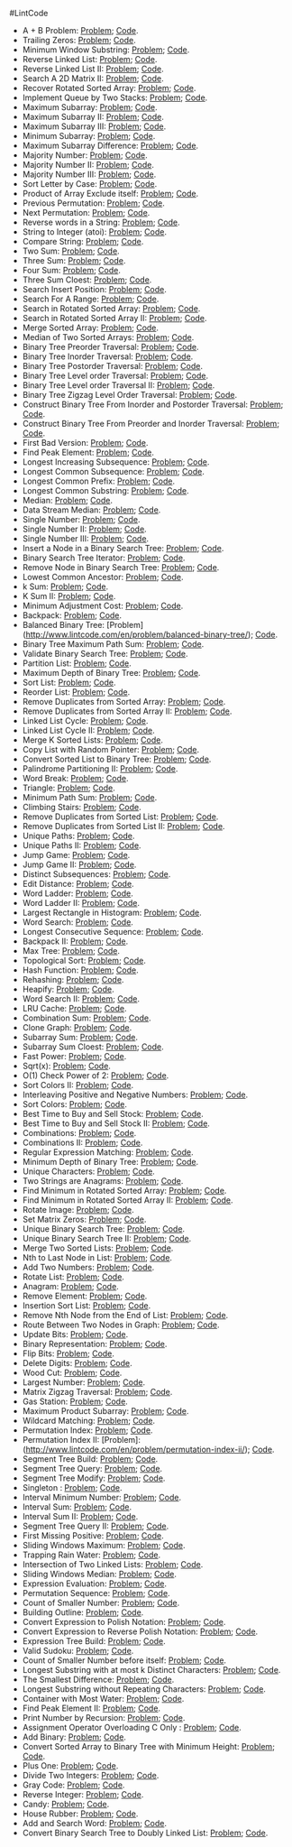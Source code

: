 #LintCode
* A + B Problem: [Problem](http://www.lintcode.com/en/problem/a-b-problem/);  [Code](https://github.com/yular/CC--InterviewProblem/blob/master/LintCode/lintcode_a%2Bb.cpp).
* Trailing Zeros: [Problem](http://www.lintcode.com/en/problem/trailing-zeros/);  [Code](https://github.com/yular/CC--InterviewProblem/blob/master/LintCode/lintcode_trailing-zeros.cpp).
* Minimum Window Substring: [Problem](http://www.lintcode.com/en/problem/minimum-window-substring/);  [Code](https://github.com/yular/CC--InterviewProblem/blob/master/LintCode/lintcode_minimum_window_substring.cpp).
* Reverse Linked List: [Problem](http://www.lintcode.com/en/problem/reverse-linked-list/);  [Code](https://github.com/yular/CC--InterviewProblem/blob/master/LintCode/lintcode_reverse-linked-list.cpp).
* Reverse Linked List II: [Problem](http://www.lintcode.com/en/problem/reverse-linked-list-ii/);  [Code](https://github.com/yular/CC--InterviewProblem/blob/master/LintCode/lintcode_reverse-linked-list-ii.cpp).
* Search A 2D Matrix II: [Problem](http://www.lintcode.com/en/problem/search-a-2d-matrix-ii/);  [Code](https://github.com/yular/CC--InterviewProblem/blob/master/LintCode/lintcode_search-a-2d-matrix-ii.cpp). 
* Recover Rotated Sorted Array: [Problem](http://www.lintcode.com/en/problem/recover-rotated-sorted-array/);  [Code](https://github.com/yular/CC--InterviewProblem/blob/master/LintCode/lintcode_recover-rotated-sorted-array.cpp).
* Implement Queue by Two Stacks: [Problem](http://www.lintcode.com/en/problem/implement-queue-by-two-stacks/);   [Code](https://github.com/yular/CC--InterviewProblem/blob/master/LintCode/lintcode_implement-queue-by-two-stacks.cpp).
* Maximum Subarray: [Problem](http://www.lintcode.com/en/problem/maximum-subarray/);  [Code](https://github.com/yular/CC--InterviewProblem/blob/master/LintCode/lintcode_maximum-subarray.cpp).
* Maximum Subarray II: [Problem](http://www.lintcode.com/en/problem/maximum-subarray-ii/);  [Code](https://github.com/yular/CC--InterviewProblem/blob/master/LintCode/lintcode_maximum-subarray-ii.cpp).
* Maximum Subarray III: [Problem](http://www.lintcode.com/en/problem/maximum-subarray-iii/);   [Code](https://github.com/yular/CC--InterviewProblem/blob/master/LintCode/lintcode_maximum-subarray-iii.cpp).
* Minimum Subarray: [Problem](http://www.lintcode.com/en/problem/minimum-subarray/);  [Code](https://github.com/yular/CC--InterviewProblem/blob/master/LintCode/lintcode_minimum-subarray.cpp).
* Maximum Subarray Difference: [Problem](http://www.lintcode.com/en/problem/maximum-subarray-difference/);   [Code](https://github.com/yular/CC--InterviewProblem/blob/master/LintCode/lintcode_maximum-subarray-difference.cpp).
* Majority Number: [Problem](http://www.lintcode.com/en/problem/majority-number/);   [Code](https://github.com/yular/CC--InterviewProblem/blob/master/LintCode/lintcode_majority-number.cpp).
* Majority Number II: [Problem](http://www.lintcode.com/en/problem/majority-number-ii/);   [Code](https://github.com/yular/CC--InterviewProblem/blob/master/LintCode/lintcode_majority-number-ii.cpp).
* Majority Number III: [Problem](http://www.lintcode.com/en/problem/majority-number-iii/);   [Code](https://github.com/yular/CC--InterviewProblem/blob/master/LintCode/lintcode_majority-number-iii.cpp).
* Sort Letter by Case: [Problem](http://www.lintcode.com/en/problem/sort-letters-by-case/);   [Code](https://github.com/yular/CC--InterviewProblem/blob/master/LintCode/lintcode_sort-letters-by-case.cpp).
* Product of Array Exclude itself: [Problem](http://www.lintcode.com/en/problem/product-of-array-exclude-itself/);   [Code](https://github.com/yular/CC--InterviewProblem/blob/master/LintCode/lintcode_product-of-array-exclude-itself.cpp).
* Previous Permutation: [Problem](http://www.lintcode.com/en/problem/previous-permutation/);   [Code](https://github.com/yular/CC--InterviewProblem/blob/master/LintCode/lintcode_previous-permutation.cpp).
* Next Permutation: [Problem](http://www.lintcode.com/en/problem/next-permutation/);   [Code](https://github.com/yular/CC--InterviewProblem/blob/master/LintCode/lintcode_next-permutation.cpp).
* Reverse words in a String: [Problem](http://www.lintcode.com/en/problem/reverse-words-in-a-string/);   [Code](https://github.com/yular/CC--InterviewProblem/blob/master/LintCode/lintcode_reverse-words-in-a-string.cpp).
* String to Integer (atoi): [Problem](http://www.lintcode.com/en/problem/string-to-integeratoi/);   [Code](https://github.com/yular/CC--InterviewProblem/blob/master/LintCode/lintcode_string-to-integeratoi.cpp).
* Compare String: [Problem](http://www.lintcode.com/en/problem/compare-strings/);   [Code](https://github.com/yular/CC--InterviewProblem/blob/master/LintCode/lintcode_compare-strings.cpp).
* Two Sum: [Problem](http://www.lintcode.com/en/problem/two-sum/);   [Code](https://github.com/yular/CC--InterviewProblem/blob/master/LintCode/lintcode_two-sum.cpp).
* Three Sum: [Problem](http://www.lintcode.com/en/problem/three-sum/);   [Code](https://github.com/yular/CC--InterviewProblem/blob/master/LintCode/lintcode_three-sum.cpp).
* Four Sum: [Problem](http://www.lintcode.com/en/problem/four-sum/);   [Code](https://github.com/yular/CC--InterviewProblem/blob/master/LintCode/lintcode_four-sum.cpp).
* Three Sum Cloest: [Problem](http://www.lintcode.com/en/problem/three-sum-closest/);   [Code](https://github.com/yular/CC--InterviewProblem/blob/master/LintCode/lintcode_three-sum-closest.cpp).
* Search Insert Position: [Problem](http://www.lintcode.com/en/problem/search-insert-position/);   [Code](https://github.com/yular/CC--InterviewProblem/blob/master/LintCode/lintcode_search-insert-position.cpp).
* Search For A Range: [Problem](http://www.lintcode.com/en/problem/search-for-a-range/);   [Code](https://github.com/yular/CC--InterviewProblem/blob/master/LintCode/lintcode_search-for-a-range.cpp).
* Search in Rotated Sorted Array: [Problem](http://www.lintcode.com/en/problem/search-in-rotated-sorted-array/);   [Code](https://github.com/yular/CC--InterviewProblem/blob/master/LintCode/lintcode_search-in-rotated-sorted-array.cpp).
* Search in Rotated Sorted Array II: [Problem](http://www.lintcode.com/en/problem/search-in-rotated-sorted-array-ii/);   [Code](https://github.com/yular/CC--InterviewProblem/blob/master/LintCode/lintcode_search-in-rotated-sorted-array-ii.cpp).
* Merge Sorted Array: [Problem](http://www.lintcode.com/en/problem/merge-sorted-array/);   [Code](https://github.com/yular/CC--InterviewProblem/blob/master/LintCode/lintcode_merge-sorted-array.cpp).
* Median of Two Sorted Arrays: [Problem](http://www.lintcode.com/en/problem/median-of-two-sorted-arrays/);   [Code](https://github.com/yular/CC--InterviewProblem/blob/master/LintCode/lintcode_median-of-two-sorted-arrays.cpp).
* Binary Tree Preorder Traversal: [Problem](http://www.lintcode.com/en/problem/binary-tree-preorder-traversal/);   [Code](https://github.com/yular/CC--InterviewProblem/blob/master/LintCode/lintcode_binary-tree-preorder-traversal.cpp).
* Binary Tree Inorder Traversal: [Problem](http://www.lintcode.com/en/problem/binary-tree-inorder-traversal/);   [Code](https://github.com/yular/CC--InterviewProblem/blob/master/LintCode/lintcode_binary-tree-inorder-traversal.cpp).
* Binary Tree Postorder Traversal: [Problem](http://www.lintcode.com/en/problem/binary-tree-postorder-traversal/);   [Code](https://github.com/yular/CC--InterviewProblem/blob/master/LintCode/lintcode_binary-tree-postorder-traversal.cpp).
* Binary Tree Level order Traversal: [Problem](http://www.lintcode.com/en/problem/binary-tree-level-order-traversal/);   [Code](https://github.com/yular/CC--InterviewProblem/blob/master/LintCode/lintcode_binary-tree-level-order-traversal.cpp).
* Binary Tree Level order Traversal II: [Problem](http://www.lintcode.com/en/problem/binary-tree-level-order-traversal-ii/);   [Code](https://github.com/yular/CC--InterviewProblem/blob/master/LintCode/lintcode_binary-tree-level-order-traversal-ii.cpp).
* Binary Tree Zigzag Level Order Traversal: [Problem](http://www.lintcode.com/en/problem/binary-tree-zigzag-level-order-traversal/);   [Code](https://github.com/yular/CC--InterviewProblem/blob/master/LintCode/lintcode_binary-tree-zigzag-level-order-traversal.cpp).
* Construct Binary Tree From Inorder and Postorder Traversal: [Problem](http://www.lintcode.com/en/problem/construct-binary-tree-from-inorder-and-postorder-traversal/);   [Code](https://github.com/yular/CC--InterviewProblem/blob/master/LintCode/lintcode_construct-binary-tree-from-inorder-and-postorder-traversal.cpp).
* Construct Binary Tree From Preorder and Inorder Traversal: [Problem](http://www.lintcode.com/en/problem/construct-binary-tree-from-preorder-and-inorder-traversal);   [Code](https://github.com/yular/CC--InterviewProblem/blob/master/LintCode/lintcode_construct-binary-tree-from-preorder-and-inorder-traversal.cpp).
* First Bad Version: [Problem](http://www.lintcode.com/en/problem/first-bad-version/);   [Code](https://github.com/yular/CC--InterviewProblem/blob/master/LintCode/lintcode_first-bad-version.cpp).
* Find Peak Element: [Problem](http://www.lintcode.com/en/problem/find-peak-element/);   [Code](https://github.com/yular/CC--InterviewProblem/blob/master/LintCode/lintcode_find-peak-element.cpp).
* Longest Increasing Subsequence: [Problem](http://www.lintcode.com/en/problem/longest-increasing-subsequence/);   [Code](https://github.com/yular/CC--InterviewProblem/blob/master/LintCode/lintcode_longest-increasing-subsequence.cpp).
* Longest Common Subsequence: [Problem](http://www.lintcode.com/en/problem/longest-common-subsequence/);   [Code](https://github.com/yular/CC--InterviewProblem/blob/master/LintCode/lintcode_longest-common-subsequence.cpp).
* Longest Common Prefix: [Problem](http://www.lintcode.com/en/problem/longest-common-prefix/);   [Code](https://github.com/yular/CC--InterviewProblem/blob/master/LintCode/lintcode_longest-common-prefix.cpp).
* Longest Common Substring: [Problem](http://www.lintcode.com/en/problem/longest-common-substring/);   [Code](https://github.com/yular/CC--InterviewProblem/blob/master/LintCode/lintcode_longest-common-substring.cpp).
* Median: [Problem](http://www.lintcode.com/en/problem/median/);   [Code](https://github.com/yular/CC--InterviewProblem/blob/master/LintCode/lintcode_median.cpp).
* Data Stream Median: [Problem](http://www.lintcode.com/en/problem/data-stream-median/);   [Code](https://github.com/yular/CC--InterviewProblem/blob/master/LintCode/lintcode_data-stream-median.cpp).
* Single Number: [Problem](http://www.lintcode.com/en/problem/single-number/);   [Code](https://github.com/yular/CC--InterviewProblem/blob/master/LintCode/lintcode_single-number.cpp).
* Single Number II: [Problem](http://www.lintcode.com/en/problem/single-number-ii/);   [Code](https://github.com/yular/CC--InterviewProblem/blob/master/LintCode/lintcode_single-number-ii.cpp).
* Single Number III: [Problem](http://www.lintcode.com/en/problem/single-number-iii/);   [Code](https://github.com/yular/CC--InterviewProblem/blob/master/LintCode/lintcode_single-number-iii.cpp).
* Insert a Node in a Binary Search Tree: [Problem](http://www.lintcode.com/en/problem/insert-node-in-a-binary-search-tree/);   [Code](https://github.com/yular/CC--InterviewProblem/blob/master/LintCode/lintcode_insert-node-in-a-binary-search-tree.cpp).
* Binary Search Tree Iterator: [Problem](http://www.lintcode.com/en/problem/binary-search-tree-iterator/);   [Code](https://github.com/yular/CC--InterviewProblem/blob/master/LintCode/lintcode_binary-search-tree-iterator.cpp).
* Remove Node in Binary Search Tree: [Problem](http://www.lintcode.com/en/problem/remove-node-in-binary-search-tree/);   [Code](https://github.com/yular/CC--InterviewProblem/blob/master/LintCode/lintcode_remove-node-in-binary-search-tree.cpp).
* Lowest Common Ancestor: [Problem](http://www.lintcode.com/en/problem/lowest-common-ancestor/);   [Code](https://github.com/yular/CC--InterviewProblem/blob/master/LintCode/lintcode_lowest-common-ancestor.cpp).
* k Sum: [Problem](http://www.lintcode.com/en/problem/k-sum/);   [Code](https://github.com/yular/CC--InterviewProblem/blob/master/LintCode/lintcode_k-sum.cpp).
* K Sum II: [Problem](http://www.lintcode.com/en/problem/k-sum-ii/);   [Code](https://github.com/yular/CC--InterviewProblem/blob/master/LintCode/lintcode_k-sum-ii.cpp).
* Minimum Adjustment Cost: [Problem](http://www.lintcode.com/en/problem/minimum-adjustment-cost/);   [Code](https://github.com/yular/CC--InterviewProblem/blob/master/LintCode/lintcode_minimum-adjustment-cost.java).
* Backpack: [Problem](http://www.lintcode.com/en/problem/backpack/);   [Code](https://github.com/yular/CC--InterviewProblem/blob/master/LintCode/lintcode_backpack.cpp).
* Balanced Binary Tree: [Problem] (http://www.lintcode.com/en/problem/balanced-binary-tree/);   [Code](https://github.com/yular/CC--InterviewProblem/blob/master/LintCode/lintcode_balanced-binary-tree.cpp).
* Binary Tree Maximum Path Sum: [Problem](http://www.lintcode.com/en/problem/binary-tree-maximum-path-sum/);   [Code](https://github.com/yular/CC--InterviewProblem/blob/master/LintCode/lintcode_binary-tree-maximum-path-sum.cpp).
* Validate Binary Search Tree: [Problem](http://www.lintcode.com/en/problem/validate-binary-search-tree/);   [Code](https://github.com/yular/CC--InterviewProblem/blob/master/LintCode/lintcode_validate-binary-search-tree.cpp).
* Partition List: [Problem](http://www.lintcode.com/en/problem/partition-list/);   [Code](https://github.com/yular/CC--InterviewProblem/blob/master/LintCode/lintcode_partition-list.cpp).
* Maximum Depth of Binary Tree: [Problem](http://www.lintcode.com/en/problem/maximum-depth-of-binary-tree/);   [Code](https://github.com/yular/CC--InterviewProblem/blob/master/LintCode/lintcode_maximum-depth-of-binary-tree.cpp).
* Sort List: [Problem](http://www.lintcode.com/en/problem/sort-list/);   [Code](https://github.com/yular/CC--InterviewProblem/blob/master/LintCode/lintcode_sort-list.cpp).
* Reorder List: [Problem](http://www.lintcode.com/en/problem/reorder-list/);   [Code](https://github.com/yular/CC--InterviewProblem/blob/master/LintCode/lintcode_reorder-list.cpp).
* Remove Duplicates from Sorted Array: [Problem](http://www.lintcode.com/en/problem/remove-duplicates-from-sorted-array/);   [Code](https://github.com/yular/CC--InterviewProblem/blob/master/LintCode/lintcode_remove-duplicates-from-sorted-array.cpp).
* Remove Duplicates from Sorted Array II: [Problem](http://www.lintcode.com/en/problem/remove-duplicates-from-sorted-array-ii/);   [Code](https://github.com/yular/CC--InterviewProblem/blob/master/LintCode/lintcode_remove-duplicates-from-sorted-array-ii.cpp).
* Linked List Cycle: [Problem](http://www.lintcode.com/en/problem/linked-list-cycle/);   [Code](https://github.com/yular/CC--InterviewProblem/blob/master/LintCode/lintcode_linked-list-cycle.cpp).
* Linked List Cycle II: [Problem](http://www.lintcode.com/en/problem/linked-list-cycle-ii/);   [Code](https://github.com/yular/CC--InterviewProblem/blob/master/LintCode/lintcode_linked-list-cycle-ii.cpp).
* Merge K Sorted Lists: [Problem](http://www.lintcode.com/en/problem/merge-k-sorted-lists/);   [Code](https://github.com/yular/CC--InterviewProblem/blob/master/LintCode/lintcode_lintcode_merge-k-sorted-lists.cpp).
* Copy List with Random Pointer: [Problem](http://www.lintcode.com/en/problem/copy-list-with-random-pointer/);   [Code](https://github.com/yular/CC--InterviewProblem/blob/master/LintCode/lintcode_copy-list-with-random-pointer.cpp).
* Convert Sorted List to Binary Tree: [Problem](http://www.lintcode.com/en/problem/convert-sorted-list-to-binary-search-tree/);   [Code](https://github.com/yular/CC--InterviewProblem/blob/master/LintCode/lintcode_convert-sorted-list-to-binary-search-tree.cpp).
* Palindrome Partitioning II: [Problem](http://www.lintcode.com/en/problem/palindrome-partitioning-ii/);   [Code](https://github.com/yular/CC--InterviewProblem/blob/master/LintCode/lintcode_palindrome-partitioning-ii.cpp).
* Word Break: [Problem](http://www.lintcode.com/en/problem/word-break/);   [Code](https://github.com/yular/CC--InterviewProblem/blob/master/LintCode/lintcode_word-break.java).
* Triangle: [Problem](http://www.lintcode.com/en/problem/triangle/);   [Code](https://github.com/yular/CC--InterviewProblem/blob/master/LintCode/lintcode_triangle.cpp).
* Minimum Path Sum: [Problem](http://www.lintcode.com/en/problem/minimum-path-sum/);   [Code](https://github.com/yular/CC--InterviewProblem/blob/master/LintCode/lintcode_minimum-path-sum.cpp).
* Climbing Stairs: [Problem](http://www.lintcode.com/en/problem/climbing-stairs/);   [Code](https://github.com/yular/CC--InterviewProblem/blob/master/LintCode/lintcode_climbing-stairs.cpp).
* Remove Duplicates from Sorted List: [Problem](http://www.lintcode.com/en/problem/remove-duplicates-from-sorted-list/);   [Code](https://github.com/yular/CC--InterviewProblem/blob/master/LintCode/lintcode_remove-duplicates-from-sorted-list.cpp).
* Remove Duplicates from Sorted List II: [Problem](http://www.lintcode.com/en/problem/remove-duplicates-from-sorted-list-ii/);   [Code](https://github.com/yular/CC--InterviewProblem/blob/master/LintCode/lintcode_remove-duplicates-from-sorted-list-ii.cpp).
* Unique Paths: [Problem](http://www.lintcode.com/en/problem/unique-paths/);   [Code](https://github.com/yular/CC--InterviewProblem/blob/master/LintCode/lintcode_unique-paths.cpp).
* Unique Paths II: [Problem](http://www.lintcode.com/en/problem/unique-paths-ii/);   [Code](https://github.com/yular/CC--InterviewProblem/blob/master/LintCode/lintcode_unique-paths-ii.cpp).
* Jump Game: [Problem](http://www.lintcode.com/en/problem/jump-game/);   [Code](https://github.com/yular/CC--InterviewProblem/blob/master/LintCode/lintcode_jump-game.cpp).
* Jump Game II: [Problem](http://www.lintcode.com/en/problem/jump-game-ii/);   [Code](https://github.com/yular/CC--InterviewProblem/blob/master/LintCode/lintcode_jump-game-ii.cpp).
* Distinct Subsequences: [Problem](http://www.lintcode.com/en/problem/distinct-subsequences/);   [Code](https://github.com/yular/CC--InterviewProblem/blob/master/LintCode/lintcode_distinct-subsequences.cpp).
* Edit Distance: [Problem](http://www.lintcode.com/en/problem/edit-distance/);   [Code](https://github.com/yular/CC--InterviewProblem/blob/master/LintCode/lintcode_edit-distance.cpp).
* Word Ladder: [Problem](http://www.lintcode.com/en/problem/word-ladder/);   [Code](https://github.com/yular/CC--InterviewProblem/blob/master/LintCode/lintcode_word-ladder.cpp).
* Word Ladder II: [Problem](http://www.lintcode.com/en/problem/word-ladder-ii/);   [Code](https://github.com/yular/CC--InterviewProblem/blob/master/LintCode/lintcode_word-ladder-ii.cpp).
* Largest Rectangle in Histogram: [Problem](http://www.lintcode.com/en/problem/largest-rectangle-in-histogram/);   [Code](https://github.com/yular/CC--InterviewProblem/blob/master/LintCode/lintcode_largest-rectangle-in-histogram.cpp).
* Word Search: [Problem](http://www.lintcode.com/en/problem/word-search/);   [Code](https://github.com/yular/CC--InterviewProblem/blob/master/LintCode/lintcode_word-search.cpp).
* Longest Consecutive Sequence: [Problem](http://www.lintcode.com/en/problem/longest-consecutive-sequence/);   [Code](https://github.com/yular/CC--InterviewProblem/blob/master/LintCode/lintcode_longest-consecutive-sequence.cpp).
* Backpack II: [Problem](http://www.lintcode.com/en/problem/backpack-ii/);   [Code](https://github.com/yular/CC--InterviewProblem/blob/master/LintCode/lintcode_backpack-ii.cpp).
* Max Tree: [Problem](http://www.lintcode.com/en/problem/max-tree/);   [Code](https://github.com/yular/CC--InterviewProblem/blob/master/LintCode/lintcode_max-tree.java).
* Topological Sort: [Problem](http://www.lintcode.com/en/problem/topological-sorting/);   [Code](https://github.com/yular/CC--InterviewProblem/blob/master/LintCode/lintcode_topological-sorting.cpp).
* Hash Function: [Problem](http://www.lintcode.com/en/problem/hash-function/);   [Code](https://github.com/yular/CC--InterviewProblem/blob/master/LintCode/lintcode_hash-function.cpp).
* Rehashing: [Problem](http://www.lintcode.com/en/problem/rehashing/);   [Code](https://github.com/yular/CC--InterviewProblem/blob/master/LintCode/lintcode_rehashing.cpp).
* Heapify: [Problem](http://www.lintcode.com/en/problem/heapify/);   [Code](https://github.com/yular/CC--InterviewProblem/blob/master/LintCode/lintcode_heapify.java).
* Word Search II: [Problem](http://www.lintcode.com/en/problem/word-search-ii/);   [Code](https://github.com/yular/CC--InterviewProblem/blob/master/LintCode/lintcode_word-search-ii.cpp).
* LRU Cache: [Problem](http://www.lintcode.com/en/problem/lru-cache/);   [Code](https://github.com/yular/CC--InterviewProblem/blob/master/LintCode/lintcode_lru-cache.cpp).
* Combination Sum: [Problem](http://www.lintcode.com/en/problem/combination-sum/);   [Code](https://github.com/yular/CC--InterviewProblem/blob/master/LintCode/lintcode_combination-sum.cpp).
* Clone Graph: [Problem](http://www.lintcode.com/en/problem/clone-graph/);   [Code](https://github.com/yular/CC--InterviewProblem/blob/master/LintCode/lintcode_clone-graph.cpp).
* Subarray Sum: [Problem](http://www.lintcode.com/en/problem/subarray-sum/);   [Code](https://github.com/yular/CC--InterviewProblem/blob/master/LintCode/lintcode_subarray-sum.cpp).
* Subarray Sum Cloest: [Problem](http://www.lintcode.com/en/problem/subarray-sum-closest/);   [Code](https://github.com/yular/CC--InterviewProblem/blob/master/LintCode/lintcode_subarray-sum-closest.cpp).
* Fast Power: [Problem](http://www.lintcode.com/en/problem/fast-power/);   [Code](https://github.com/yular/CC--InterviewProblem/blob/master/LintCode/lintcode_fast-power.cpp).
* Sqrt(x): [Problem](http://www.lintcode.com/en/problem/sqrtx/);   [Code](https://github.com/yular/CC--InterviewProblem/blob/master/LintCode/lintcode_sqrtx.cpp).
* O(1) Check Power of 2: [Problem](http://www.lintcode.com/en/problem/o1-check-power-of-2/);   [Code](https://github.com/yular/CC--InterviewProblem/blob/master/LintCode/lintcode_o1-check-power-of-2.cpp).
* Sort Colors II: [Problem](http://www.lintcode.com/en/problem/sort-colors-ii/);   [Code](https://github.com/yular/CC--InterviewProblem/blob/master/LintCode/lintcode_sort-colors-ii.cpp).
* Interleaving Positive and Negative Numbers: [Problem](http://www.lintcode.com/en/problem/interleaving-positive-and-negative-numbers/);   [Code](https://github.com/yular/CC--InterviewProblem/blob/master/LintCode/lintcode_interleaving-positive-and-negative-numbers.cpp).
* Sort Colors: [Problem](http://www.lintcode.com/en/problem/sort-colors/);   [Code](https://github.com/yular/CC--InterviewProblem/blob/master/LintCode/lintcode_sort-colors.cpp).
* Best Time to Buy and Sell Stock: [Problem](http://www.lintcode.com/en/problem/best-time-to-buy-and-sell-stock/);   [Code](https://github.com/yular/CC--InterviewProblem/blob/master/LintCode/lintcode_best-time-to-buy-and-sell-stock.cpp).
* Best Time to Buy and Sell Stock II: [Problem](http://www.lintcode.com/en/problem/best-time-to-buy-and-sell-stock-ii/);   [Code](https://github.com/yular/CC--InterviewProblem/blob/master/LintCode/lintcode_best-time-to-buy-and-sell-stock-ii.cpp).
* Combinations: [Problem](http://www.lintcode.com/en/problem/combinations/);   [Code](https://github.com/yular/CC--InterviewProblem/blob/master/LintCode/lintcode_combinations.cpp).
* Combinations II: [Problem](http://www.lintcode.com/en/problem/combination-sum-ii/);   [Code](https://github.com/yular/CC--InterviewProblem/blob/master/LintCode/lintcode_combination-sum-ii.cpp).
* Regular Expression Matching: [Problem](http://www.lintcode.com/en/problem/regular-expression-matching/);   [Code](https://github.com/yular/CC--InterviewProblem/blob/master/LintCode/lintcode_regular-expression-matching.cpp).
* Minimum Depth of Binary Tree: [Problem](http://www.lintcode.com/en/problem/minimum-depth-of-binary-tree/);   [Code](https://github.com/yular/CC--InterviewProblem/blob/master/LintCode/lintcode_minimum-depth-of-binary-tree.cpp).
* Unique Characters: [Problem](http://www.lintcode.com/en/problem/unique-characters/);   [Code](https://github.com/yular/CC--InterviewProblem/blob/master/LintCode/lintcode_unique-characters.cpp).
* Two Strings are Anagrams: [Problem](http://www.lintcode.com/en/problem/two-strings-are-anagrams/);   [Code](https://github.com/yular/CC--InterviewProblem/blob/master/LintCode/lintcode_two-strings-are-anagrams.cpp).
* Find Minimum in Rotated Sorted Array: [Problem](http://www.lintcode.com/en/problem/find-minimum-in-rotated-sorted-array/);   [Code](https://github.com/yular/CC--InterviewProblem/blob/master/LintCode/lintcode_find-minimum-in-rotated-sorted-array.cpp).
* Find Minimum in Rotated Sorted Array II: [Problem](http://www.lintcode.com/en/problem/find-minimum-in-rotated-sorted-array-ii/);   [Code](https://github.com/yular/CC--InterviewProblem/blob/master/LintCode/lintcode_find-minimum-in-rotated-sorted-array-ii.cpp).
* Rotate Image: [Problem](http://www.lintcode.com/en/problem/rotate-image/);   [Code](https://github.com/yular/CC--InterviewProblem/blob/master/LintCode/lintcode_rotate-image.cpp).
* Set Matrix Zeros: [Problem](http://www.lintcode.com/en/problem/set-matrix-zeroes/);    [Code](https://github.com/yular/CC--InterviewProblem/blob/master/LintCode/lintcode_set-matrix-zeroes.cpp).
* Unique Binary Search Tree: [Problem](http://www.lintcode.com/en/problem/unique-binary-search-trees/);   [Code](https://github.com/yular/CC--InterviewProblem/blob/master/LintCode/lintcode_unique-binary-search-trees.cpp).
* Unique Binary Search Tree II: [Problem](http://www.lintcode.com/en/problem/unique-binary-search-trees-ii/);   [Code](https://github.com/yular/CC--InterviewProblem/blob/master/LintCode/lintcode_unique-binary-search-trees-ii.cpp).
* Merge Two Sorted Lists: [Problem](http://www.lintcode.com/en/problem/merge-two-sorted-lists/);   [Code](https://github.com/yular/CC--InterviewProblem/blob/master/LintCode/lintcode_merge-two-sorted-lists.cpp).
* Nth to Last Node in List: [Problem](http://www.lintcode.com/en/problem/nth-to-last-node-in-list/);   [Code](https://github.com/yular/CC--InterviewProblem/blob/master/LintCode/lintcode_nth-to-last-node-in-list.cpp).
* Add Two Numbers: [Problem](http://www.lintcode.com/en/problem/add-two-numbers/);   [Code](https://github.com/yular/CC--InterviewProblem/blob/master/LintCode/lintcode_add-two-numbers.cpp).
* Rotate List: [Problem](http://www.lintcode.com/en/problem/rotate-list/);   [Code](https://github.com/yular/CC--InterviewProblem/blob/master/LintCode/lintcode_rotate-list.cpp).
* Anagram: [Problem](http://www.lintcode.com/en/problem/anagrams/);   [Code](https://github.com/yular/CC--InterviewProblem/blob/master/LintCode/lintcode_anagrams.cpp).
* Remove Element: [Problem](http://www.lintcode.com/en/problem/remove-element/);   [Code](https://github.com/yular/CC--InterviewProblem/blob/master/LintCode/lintcode_remove-element.cpp).
* Insertion Sort List: [Problem](http://www.lintcode.com/en/problem/insertion-sort-list/);   [Code](https://github.com/yular/CC--InterviewProblem/blob/master/LintCode/lintcode_insertion-sort-list.cpp).
* Remove Nth Node from the End of List: [Problem](http://www.lintcode.com/en/problem/remove-nth-node-from-end-of-list/);   [Code](https://github.com/yular/CC--InterviewProblem/blob/master/LintCode/lintcode_remove-nth-node-from-end-of-list.cpp).
* Route Between Two Nodes in Graph: [Problem](http://www.lintcode.com/en/problem/route-between-two-nodes-in-graph/);   [Code](https://github.com/yular/CC--InterviewProblem/blob/master/LintCode/lintcode_route-between-two-nodes-in-graph.cpp).
* Update Bits: [Problem](http://www.lintcode.com/en/problem/update-bits/);   [Code](https://github.com/yular/CC--InterviewProblem/blob/master/LintCode/lintcode_update-bits.cpp).
* Binary Representation: [Problem](http://www.lintcode.com/en/problem/binary-representation/);   [Code](https://github.com/yular/CC--InterviewProblem/blob/master/LintCode/lintcode_binary-representation.java).
* Flip Bits: [Problem](http://www.lintcode.com/en/problem/flip-bits/);   [Code](https://github.com/yular/CC--InterviewProblem/blob/master/LintCode/lintcode_flip-bits.cpp).
* Delete Digits: [Problem](http://www.lintcode.com/en/problem/delete-digits/);   [Code](https://github.com/yular/CC--InterviewProblem/blob/master/LintCode/lintcode_delete-digits.java).
* Wood Cut: [Problem](http://www.lintcode.com/en/problem/wood-cut/);   [Code](https://github.com/yular/CC--InterviewProblem/blob/master/LintCode/lintcode_wood-cut.cpp).
* Largest Number: [Problem](http://www.lintcode.com/en/problem/largest-number/);   [Code](https://github.com/yular/CC--InterviewProblem/blob/master/LintCode/lintcode_largest-number.cpp).
* Matrix Zigzag Traversal: [Problem](http://www.lintcode.com/en/problem/matrix-zigzag-traversal/);   [Code](https://github.com/yular/CC--InterviewProblem/blob/master/LintCode/lintcode_matrix-zigzag-traversal.cpp).
* Gas Station: [Problem](http://www.lintcode.com/en/problem/gas-station/);   [Code](https://github.com/yular/CC--InterviewProblem/blob/master/LintCode/lintcode_gas-station.cpp).
* Maximum Product Subarray: [Problem](http://www.lintcode.com/en/problem/maximum-product-subarray/);   [Code](https://github.com/yular/CC--InterviewProblem/blob/master/LintCode/lintcode_maximum-product-subarray.cpp).
* Wildcard Matching: [Problem](http://www.lintcode.com/en/problem/wildcard-matching/);   [Code](https://github.com/yular/CC--InterviewProblem/blob/master/LintCode/lintcode_wildcard-matching.cpp).
* Permutation Index: [Problem](http://www.lintcode.com/en/problem/permutation-index/);   [Code](https://github.com/yular/CC--InterviewProblem/blob/master/LintCode/lintcode_permutation-index.cpp).
* Permutation Index II: [Problem]: (http://www.lintcode.com/en/problem/permutation-index-ii/);   [Code](https://github.com/yular/CC--InterviewProblem/blob/master/LintCode/lintcode_permutation-index-ii.cpp).
* Segment Tree Build: [Problem](http://www.lintcode.com/en/problem/segment-tree-build/);   [Code](https://github.com/yular/CC--InterviewProblem/blob/master/LintCode/lintcode_segment-tree-build.cpp).
* Segment Tree Query: [Problem](http://www.lintcode.com/en/problem/segment-tree-query/);   [Code](https://github.com/yular/CC--InterviewProblem/blob/master/LintCode/lintcode_segment-tree-query.cpp).
* Segment Tree Modify: [Problem](http://www.lintcode.com/en/problem/segment-tree-modify/);   [Code](https://github.com/yular/CC--InterviewProblem/blob/master/LintCode/lintcode_segment-tree-modify.cpp).
* Singleton : [Problem](http://www.lintcode.com/en/problem/singleton/);   [Code](https://github.com/yular/CC--InterviewProblem/blob/master/LintCode/lintcode_singleton.java).
* Interval Minimum Number: [Problem](http://www.lintcode.com/en/problem/interval-minimum-number/);   [Code](https://github.com/yular/CC--InterviewProblem/blob/master/LintCode/lintcode_interval-minimum-number.cpp).
* Interval Sum: [Problem](http://www.lintcode.com/en/problem/interval-sum/);   [Code](https://github.com/yular/CC--InterviewProblem/blob/master/LintCode/lintcode_interval-sum.cpp).
* Interval Sum II: [Problem](http://www.lintcode.com/en/problem/interval-sum-ii/);    [Code](https://github.com/yular/CC--InterviewProblem/blob/master/LintCode/lintcode_interval-sum-ii.cpp).
* Segment Tree Query II: [Problem](http://www.lintcode.com/en/problem/segment-tree-query-ii/);   [Code](https://github.com/yular/CC--InterviewProblem/blob/master/LintCode/lintcode_segment-tree-query-ii.cpp).
* First Missing Positive: [Problem](http://www.lintcode.com/en/problem/first-missing-positive/);    [Code](https://github.com/yular/CC--InterviewProblem/blob/master/LintCode/lintcode_first-missing-positive.cpp).
* Sliding Windows Maximum: [Problem](http://www.lintcode.com/en/problem/sliding-window-maximum/);   [Code](https://github.com/yular/CC--InterviewProblem/blob/master/LintCode/lintcode_sliding-window-maximum.cpp).
* Trapping Rain Water: [Problem](http://www.lintcode.com/en/problem/trapping-rain-water/);    [Code](https://github.com/yular/CC--InterviewProblem/blob/master/LintCode/lintcode_trapping-rain-water.cpp).
* Intersection of Two Linked Lists: [Problem](http://www.lintcode.com/en/problem/intersection-of-two-linked-lists/);    [Code](https://github.com/yular/CC--InterviewProblem/blob/master/LintCode/lintcode_intersection-of-two-linked-lists.cpp).
* Sliding Windows Median: [Problem](http://www.lintcode.com/en/problem/sliding-window-median/);    [Code](https://github.com/yular/CC--InterviewProblem/blob/master/LintCode/lintcode_sliding-window-median.cpp).
* Expression Evaluation: [Problem](http://www.lintcode.com/en/problem/expression-evaluation/);    [Code](https://github.com/yular/CC--InterviewProblem/blob/master/LintCode/lintcode_expression-evaluation.cpp).
* Permutation Sequence: [Problem](http://www.lintcode.com/en/problem/permutation-sequence/);    [Code](https://github.com/yular/CC--InterviewProblem/blob/master/LintCode/lintcode_permutation-sequence.cpp).
* Count of Smaller Number: [Problem](http://www.lintcode.com/en/problem/count-of-smaller-number/);   [Code](https://github.com/yular/CC--InterviewProblem/blob/master/LintCode/lintcode_count-of-smaller-number.cpp).
* Building Outline: [Problem](http://www.lintcode.com/en/problem/building-outline/);    [Code](https://github.com/yular/CC--InterviewProblem/blob/master/LintCode/lintcode_building-outline.cpp).
* Convert Expression to Polish Notation: [Problem](http://www.lintcode.com/en/problem/convert-expression-to-polish-notation/);   [Code](https://github.com/yular/CC--InterviewProblem/blob/master/LintCode/lintcode_convert-expression-to-polish-notation.cpp).
* Convert Expression to Reverse Polish Notation: [Problem](http://www.lintcode.com/en/problem/convert-expression-to-reverse-polish-notation/);   [Code](https://github.com/yular/CC--InterviewProblem/blob/master/LintCode/lintcode_convert-expression-to-reverse-polish-notation.cpp).
* Expression Tree Build: [Problem](http://www.lintcode.com/en/problem/expression-tree-build/);    [Code](https://github.com/yular/CC--InterviewProblem/blob/master/LintCode/lintcode_expression-tree-build.cpp).
* Valid Sudoku: [Problem](http://www.lintcode.com/en/problem/valid-sudoku/);   [Code](https://github.com/yular/CC--InterviewProblem/blob/master/LintCode/lintcode_valid-sudoku.cpp).
* Count of Smaller Number before itself: [Problem](http://www.lintcode.com/en/problem/count-of-smaller-number-before-itself/);   [Code](https://github.com/yular/CC--InterviewProblem/blob/master/LintCode/lintcode_count-of-smaller-number-before-itself.cpp).
* Longest Substring with at most k Distinct Characters: [Problem](http://www.lintcode.com/en/problem/longest-substring-with-at-most-k-distinct-characters/);    [Code](https://github.com/yular/CC--InterviewProblem/blob/master/LintCode/lintcode_longest-substring-with-at-most-k-distinct-characters.cpp).
* The Smallest Difference: [Problem](http://www.lintcode.com/en/problem/the-smallest-difference/);   [Code](https://github.com/yular/CC--InterviewProblem/blob/master/LintCode/lintcode_the-smallest-difference.cpp).
* Longest Substring without Repeating Characters: [Problem](http://www.lintcode.com/en/problem/longest-substring-without-repeating-characters/);   [Code](https://github.com/yular/CC--InterviewProblem/blob/master/LintCode/lintcode_longest-substring-without-repeating-characters.cpp).
* Container with Most Water: [Problem](http://www.lintcode.com/en/problem/container-with-most-water/);   [Code](https://github.com/yular/CC--InterviewProblem/blob/master/LintCode/lintcode_container-with-most-water.cpp).
* Find Peak Element II: [Problem](http://www.lintcode.com/en/problem/find-peak-element-ii/);    [Code](https://github.com/yular/CC--InterviewProblem/blob/master/LintCode/lintcode_find-peak-element-ii.cpp).
* Print Number by Recursion: [Problem](http://www.lintcode.com/en/problem/print-numbers-by-recursion/);   [Code](https://github.com/yular/CC--InterviewProblem/blob/master/LintCode/lintcode_print-numbers-by-recursion.cpp).
* Assignment Operator Overloading C Only : [Problem](http://www.lintcode.com/en/problem/assignment-operator-overloading-c-only/);   [Code](https://github.com/yular/CC--InterviewProblem/blob/master/LintCode/lintcode_assignment-operator-overloading-c-only.cpp).
* Add Binary: [Problem](http://www.lintcode.com/en/problem/add-binary/);   [Code](https://github.com/yular/CC--InterviewProblem/blob/master/LintCode/lintcode_add-binary.cpp).
* Convert Sorted Array to Binary Tree with Minimum Height: [Problem](http://www.lintcode.com/en/problem/convert-sorted-array-to-binary-search-tree-with-minimal-height/);    [Code](https://github.com/yular/CC--InterviewProblem/blob/master/LintCode/lintcode_convert-sorted-array-to-binary-search-tree-with-minimal-height.cpp).
* Plus One: [Problem](http://www.lintcode.com/en/problem/plus-one/);   [Code](https://github.com/yular/CC--InterviewProblem/blob/master/LintCode/lintcode_plus-one.cpp).
* Divide Two Integers: [Problem](http://www.lintcode.com/en/problem/divide-two-integers/);   [Code](https://github.com/yular/CC--InterviewProblem/blob/master/LintCode/lintcode_divide-two-integers.cpp).
* Gray Code: [Problem](http://www.lintcode.com/en/problem/gray-code/);    [Code](https://github.com/yular/CC--InterviewProblem/blob/master/LintCode/lintcode_gray-code.cpp).
* Reverse Integer: [Problem](http://www.lintcode.com/en/problem/reverse-integer/);    [Code](https://github.com/yular/CC--InterviewProblem/blob/master/LintCode/lintcode_reverse-integer.cpp).
* Candy: [Problem](http://www.lintcode.com/en/problem/candy/);    [Code](https://github.com/yular/CC--InterviewProblem/blob/master/LintCode/lintcode_candy.cpp).
* House Rubber: [Problem](http://www.lintcode.com/en/problem/house-robber/);    [Code](https://github.com/yular/CC--InterviewProblem/blob/master/LintCode/lintcode_house-robber.cpp).
* Add and Search Word: [Problem](http://www.lintcode.com/en/problem/add-and-search-word/);   [Code](https://github.com/yular/CC--InterviewProblem/blob/master/LintCode/lintcode_add-and-search-word.cpp).
* Convert Binary Search Tree to Doubly Linked List: [Problem](http://www.lintcode.com/en/problem/convert-binary-search-tree-to-doubly-linked-list/);   [Code](https://github.com/yular/CC--InterviewProblem/blob/master/LintCode/lintcode_convert-binary-search-tree-to-doubly-linked-list.cpp).
